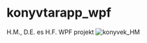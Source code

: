 # konyvtarapp_wpf
H.M., D.E. es H.F. WPF projekt
![konyvek_HM](https://github.com/Konyvtari-nyilvantartas-H-M-D-E-H-F/konyvtarapp_wpf/assets/144700931/1ac45031-46fd-4f91-a951-1d4c3cac08e1)

